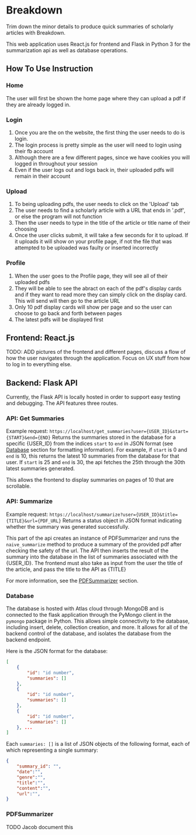 # Breakdown
Trim down the minor details to produce quick summaries of scholarly articles with Breakdown.

This web application uses React.js for frontend and Flask in Python 3 for the summarization api as well as database operations.

## How To Use Instruction

### Home
The user will first be shown the home page where they can upload a pdf if they are already logged in.

### Login
1. Once you are the on the website, the first thing the user needs to do is login.
2. The login process is pretty simple as the user will need to login using their fb account
3. Although there are a few different pages, since we have cookies you will logged in throughout your session
4. Even if the user logs out and logs back in, their uploaded pdfs will remain in their account

### Upload
1. To being uploading pdfs, the user needs to click on the 'Upload' tab
2. The user needs to find a scholarly article with a URL that ends in '.pdf', or else the program will not function
3. Then the user needs to type in the title of the article or title name of their choosing
4. Once the user clicks submit, it will take a few seconds for it to upload. If it uploads it will show on your profile page, if not the file that was attempted to be uploaded was faulty or inserted incorrectly

### Profile
1. When the user goes to the Profile page, they will see all of their uploaded pdfs
2. They will be able to see the abract on each of the pdf's display cards and if they want to read more they can simply click on the display card. This will send will then go to the article URL
3. Only 10 pdf display cards will show per page and so the user can choose to go back and forth between pages
4. The latest pdfs will be displayed first


## Frontend: React.js
TODO: ADD pictures of the frontend and different pages, discuss a flow of how the user navigates through the application. Focus on UX stuff from how to log in to everything else.


## Backend: Flask API
Currently, the Flask API is locally hosted in order to support easy testing and debugging. The API features three routes.


### API: Get Summaries
Example request:
`https://localhost/get_summaries?user={USER_ID}&start={START}&end={END}`
Returns the summaries stored in the database for a specific {USER_ID} from the indices `start` to `end` in JSON format (see [Database](###Database) section for formatting information). For example, if `start` is 0 and `end` is 10, this returns the latest 10 summaries from the database for that user. If `start` is 25 and `end` is 30, the api fetches the 25th through the 30th latest summaries generated.

This allows the frontend to display summaries on pages of 10 that are scrollable.


### API: Summarize
Example request:
`https://localhost/summarize?user={USER_ID}&title={TITLE}&url={PDF_URL}`
Returns a status object in JSON format indicating whether the summary was generated successfully. 

This part of the api creates an instance of PDFSummarizer and runs the `naive_summarize` method to produce a summary of the provided pdf after checking the safety of the url. The API then inserts the result of the summary into the database in the list of summaries associated with the {USER_ID}. The frontend must also take as input from the user the title of the article, and pass the title to the API as {TITLE}

For more information, see the [PDFSummarizer](###PDFSummarizer) section.


### Database
The database is hosted with Atlas cloud through MongoDB and is connected to the flask application through the PyMongo client in the `pymongo` package in Python. This allows simple connectivity to the database, including insert, delete, collection creation, and more. It allows for all of the backend control of the database, and isolates the database from the backend endpoint. 

Here is the JSON format for the database:
```json
[
    {
        "id": "id number",
        "summaries": []
    },
    {
        "id": "id number",
        "summaries": []
    },
    {
        "id": "id number",
        "summaries": []
    }, ...
]

```

Each `summaries: []` is a list of JSON objects of the following format, each of which representing a single summary:
```json
{
    "summary_id": "",
    "date":"",
    "genre":"",
    "title":"",
    "content":"",
    "url":"",
}
```


### PDFSummarizer
TODO Jacob document this
